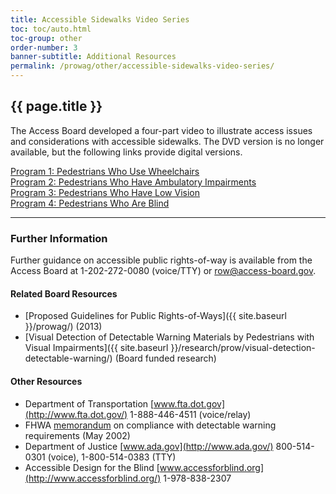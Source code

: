 ```yaml
---
title: Accessible Sidewalks Video Series
toc: toc/auto.html
toc-group: other
order-number: 3
banner-subtitle: Additional Resources
permalink: /prowag/other/accessible-sidewalks-video-series/
---
```


## {{ page.title }}

The Access Board developed a four-part video to illustrate access issues and considerations with accessible sidewalks. The DVD version is no longer available, but the following links provide digital versions.

[Program 1: Pedestrians Who Use Wheelchairs](https://usa-accessboard.box.com/s/muxcrgqooh16q44aqbiq27da76okuway) \
[Program 2: Pedestrians Who Have Ambulatory Impairments](https://usa-accessboard.box.com/s/9wcdcn1ael6o491by28ze1mcr2v3785q) \
[Program 3: Pedestrians Who Have Low Vision](https://usa-accessboard.box.com/shared/static/5jpnbk0nv1u9ntxl08i3fy0wgq4rgdc1.mp4) \
[Program 4: Pedestrians Who Are Blind](https://usa-accessboard.box.com/s/52fnit2dgbybo6tyaih1ehaas4f1yc68)

---

### Further Information

Further guidance on accessible public rights-of-way is available from the Access Board at 1-202-272-0080 (voice/TTY) or <row@access-board.gov>.

#### Related Board Resources

- [Proposed Guidelines for Public Rights-of-Ways]({{ site.baseurl }}/prowag/) (2013)
- [Visual Detection of Detectable Warning Materials by Pedestrians with Visual Impairments]({{ site.baseurl }}/research/prow/visual-detection-detectable-warning/) (Board funded research) 

#### Other Resources

- Department of Transportation [www.fta.dot.gov](http://www.fta.dot.gov/) 1-888-446-4511 (voice/relay)
- FHWA [memorandum](https://www.fhwa.dot.gov/environment/bicycle_pedestrian/resources/dwm.cfm) on compliance with detectable warning requirements (May 2002)
- Department of Justice [www.ada.gov](http://www.ada.gov/) 800-514-0301 (voice), 1-800-514-0383 (TTY)
- Accessible Design for the Blind [www.accessforblind.org](http://www.accessforblind.org/) 1-978-838-2307
